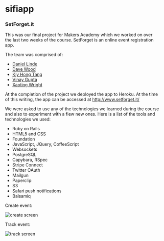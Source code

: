 sifiapp
=======

### SetForget.it

This was our final project for Makers Academy which we worked on over the last two weeks of the course. SetForget is an online event registration app.

The team was comprised of:
- [Daniel Linde](https://github.com/danlinde)
- [Dave Wood](https://github.com/davwood)
- [Kiy Hong Tang](https://github.com/kiytang)
- [Vinay Gupta](https://github.com/vinayngupta)
- [Xaoting Wright](https://github.com/Ting0807)

At the completion of the project we deployed the app to Heroku. At the time of this writing, the app can be accessed at http://www.setforget.it/

We were asked to use any of the technologies we learned during the course and also to experiment with a fiew new ones. Here is a list of the tools and technologies we used:
- Ruby on Rails
- HTML5 and CSS
- Foundation
- JavaScript, JQuery, CoffeeScript
- Websockets
- PostgreSQL
- Capybara, RSpec
- Stripe Connect
- Twitter OAuth
- Mailgun
- Paperclip
- S3
- Safari push notifications
- Balsamiq

Create event:

![create screen](https://raw.github.com/danlinde/sifiapp/master/create_event_screenshot.png)

Track event:

![track screen](https://raw.github.com/danlinde/sifiapp/master/track_event_screenshot.png)

